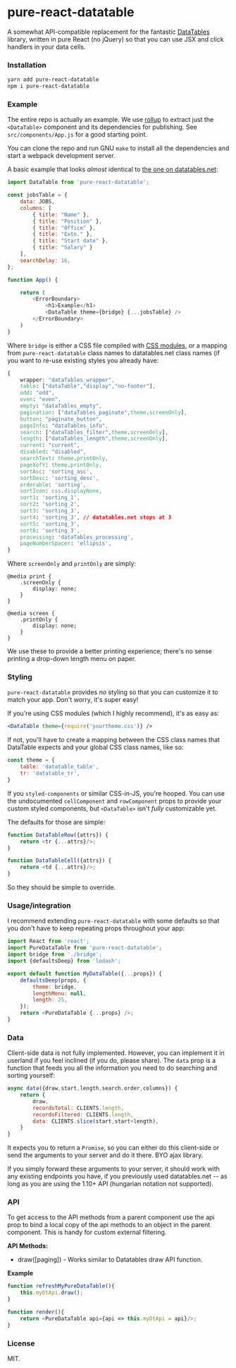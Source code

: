 # pure-react-datatable

A somewhat API-compatible replacement for the fantastic [DataTables](https://datatables.net/) library, written in pure React (no jQuery) so that you can use JSX and click handlers in your data cells.

### Installation

```sh
yarn add pure-react-datatable
npm i pure-react-datatable
```

### Example

The entire repo is actually an example. We use [rollup](https://rollupjs.org/guide/en) to extract just the `<DataTable>` component and its dependencies for publishing. See `src/components/App.js` for a good starting point.

You can clone the repo and run GNU `make` to install all the dependencies and start a webpack development server.

A basic example that looks *almost* identical to [the one on datatables.net](https://datatables.net/examples/data_sources/js_array.html):

```js
import DataTable from 'pure-react-datatable';

const jobsTable = {
    data: JOBS,
    columns: [
        { title: "Name" },
        { title: "Position" },
        { title: "Office" },
        { title: "Extn." },
        { title: "Start date" },
        { title: "Salary" }
    ],
    searchDelay: 16,
};

function App() {

    return (
        <ErrorBoundary>
            <h1>Example</h1>
            <DataTable theme={bridge} {...jobsTable} />
        </ErrorBoundary>
    )
}
```

Where `bridge` is either a CSS file compiled with [CSS modules](https://github.com/webpack-contrib/css-loader#modules), or a mapping from `pure-react-datatable` class names to datatables.net class names (if you want to re-use existing styles you already have:

```css
{
    wrapper: "dataTables_wrapper",
    table: ["dataTable","display","no-footer"],
    odd: "odd",
    even: "even",
    empty: "dataTables_empty",
    pagination: ["dataTables_paginate",theme.screenOnly],
    button: "paginate_button",
    pageInfo: "dataTables_info",
    search: ["dataTables_filter",theme.screenOnly],
    length: ["dataTables_length",theme.screenOnly],
    current: "current",
    disabled: "disabled",
    searchText: theme.printOnly,
    pageXofY: theme.printOnly,
    sortAsc: 'sorting_asc',
    sortDesc: 'sorting_desc',
    orderable: 'sorting',
    sortIcon: css.displayNone,
    sort1: 'sorting_1',
    sort2: 'sorting_2',
    sort3: 'sorting_3',
    sort4: 'sorting_3', // datatables.net stops at 3
    sort5: 'sorting_3',
    sort6: 'sorting_3',
    processing: 'dataTables_processing',
    pageNumberSpacer: 'ellipsis',
}
```

Where `screenOnly` and `printOnly` are simply:

```
@media print {
    .screenOnly {
        display: none;
    }
}

@media screen {
    .printOnly {
        display: none;
    }
}
```

We use these to provide a better printing experience; there's no sense printing a drop-down length menu on paper.

### Styling

`pure-react-datatable` provides *no* styling so that you can customize it to match your app. Don't worry, it's super easy!

If you're using CSS modules (which I highly recommend), it's as easy as:

```jsx
<DataTable theme={require('yourtheme.css')} />
```

If not, you'll have to create a mapping between the CSS class names that DataTable expects and your global CSS class names, like so:

```js
const theme = {
    table: 'datatable_table',
    tr: 'datatable_tr',
}
```

If you `styled-components` or similar CSS-in-JS, you're hooped. You can use the undocumented `cellComponent` and `rowComponent` props to provide your custom styled components, but `<DataTable>` isn't *fully* customizable yet.

The defaults for those are simple:

```js
function DataTableRow({attrs}) {
    return <tr {...attrs}/>;
}

function DataTableCell({attrs}) {
    return <td {...attrs}/>;
}
```

So they should be simple to override.

### Usage/integration

I recommend extending `pure-react-datatable` with some defaults so that you don't have to keep repeating props throughout your app:

```js
import React from 'react';
import PureDataTable from 'pure-react-datatable';
import bridge from './bridge';
import {defaultsDeep} from 'lodash';

export default function MyDataTable({...props}) {
    defaultsDeep(props, {
        theme: bridge,
        lengthMenu: null,
        length: 25,
    });
    return <PureDataTable {...props} />;
}
```

### Data

Client-side data is not fully implemented. However, you can implement it in userland if you feel inclined (if you do, please share). The `data` prop is a function that feeds you all the information you need to do searching and sorting yourself:

```js
async data({draw,start,length,search,order,columns}) {
    return {
        draw,
        recordsTotal: CLIENTS.length,
        recordsFiltered: CLIENTS.length,
        data: CLIENTS.slice(start,start+length),
    }
}
```

It expects you to return a `Promise`, so you can either do this client-side or send the arguments to your server and do it there. BYO ajax library.

If you simply forward these arguments to your server, it should work with any existing endpoints you have, if you previously used datatables.net -- as long as you are using the 1.10+ API (hungarian notation not supported).


### API

To get access to the API methods from a parent component use the api prop to bind a local copy of the api methods to an object in the parent component. This is handy for custom external filtering.

**API Methods:**

- draw([paging]) - Works similar to Datatables draw API function.

**Example**

```js
function refreshMyPureDataTable(){
    this.myDtApi.draw();
}

function render(){
	return <PureDataTable api={api => this.myDtApi = api}/>;
}

```




### License

MIT.

